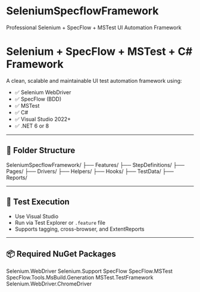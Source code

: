 # SeleniumSpecflowFramework
Professional Selenium + SpecFlow + MSTest UI Automation Framework

# Selenium + SpecFlow + MSTest + C# Framework

A clean, scalable and maintainable UI test automation framework using:

- ✅ Selenium WebDriver
- ✅ SpecFlow (BDD)
- ✅ MSTest
- ✅ C#
- ✅ Visual Studio 2022+
- ✅ .NET 6 or 8

---

## 📁 Folder Structure

SeleniumSpecflowFramework/
├── Features/
├── StepDefinitions/
├── Pages/
├── Drivers/
├── Helpers/
├── Hooks/
├── TestData/
├── Reports/


---

## 🧪 Test Execution

- Use Visual Studio
- Run via Test Explorer or `.feature` file
- Supports tagging, cross-browser, and ExtentReports

---

## 📦 Required NuGet Packages

Selenium.WebDriver
Selenium.Support
SpecFlow
SpecFlow.MSTest
SpecFlow.Tools.MsBuild.Generation
MSTest.TestFramework
Selenium.WebDriver.ChromeDriver
